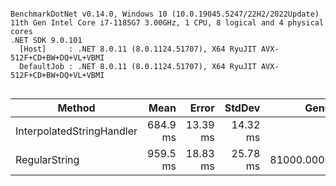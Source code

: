 ```

BenchmarkDotNet v0.14.0, Windows 10 (10.0.19045.5247/22H2/2022Update)
11th Gen Intel Core i7-1185G7 3.00GHz, 1 CPU, 8 logical and 4 physical cores
.NET SDK 9.0.101
  [Host]     : .NET 8.0.11 (8.0.1124.51707), X64 RyuJIT AVX-512F+CD+BW+DQ+VL+VBMI
  DefaultJob : .NET 8.0.11 (8.0.1124.51707), X64 RyuJIT AVX-512F+CD+BW+DQ+VL+VBMI


```
| Method                    | Mean     | Error    | StdDev   | Gen0       | Allocated   |
|-------------------------- |---------:|---------:|---------:|-----------:|------------:|
| InterpolatedStringHandler | 684.9 ms | 13.39 ms | 14.32 ms |          - |      7.5 KB |
| RegularString             | 959.5 ms | 18.83 ms | 25.78 ms | 81000.0000 | 500007.3 KB |
